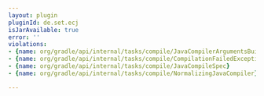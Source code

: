 ```yaml
---
layout: plugin
pluginId: de.set.ecj
isJarAvailable: true
error: ''
violations:
- {name: org/gradle/api/internal/tasks/compile/JavaCompilerArgumentsBuilder}
- {name: org/gradle/api/internal/tasks/compile/CompilationFailedException}
- {name: org/gradle/api/internal/tasks/compile/JavaCompileSpec}
- {name: org/gradle/api/internal/tasks/compile/NormalizingJavaCompiler}

---
```

